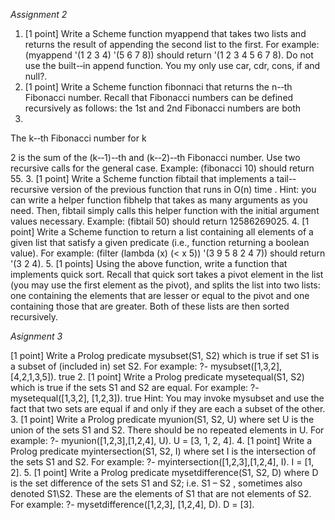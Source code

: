 *Assignment 2*
1. [1
point]
Write
a
Scheme
function
myappend
that
takes
two
lists
and
returns
the
result
of
appending
the
second
list
to
the
first.
For
example:
(myappend '(1 2 3 4) '(5 6 7 8))
should
return
'(1 2 3 4 5 6 7 8).
Do
not
use
the
built-­‐in
append
function.
You
my
only
use
car,
cdr,
cons,
if
and
null?.
2. [1
point]
Write
a
Scheme
function
fibonnaci
that
returns
the
n-­‐th
Fibonacci
number.
Recall
that
Fibonacci
numbers
can
be
defined
recursively
as
follows:
the
1st
and
2nd
Fibonacci
numbers
are
both
1.
The
k-­‐th
Fibonacci
number
for
k
>
2
is
the
sum
of
the
(k-­‐1)-­‐th
and
(k-­‐2)-­‐th
Fibonacci
number.
Use
two
recursive
calls
for
the
general
case.
Example:
(fibonacci 10)
should
return
55.
3. [1
point]
Write
a
Scheme
function
fibtail
that
implements
a
tail-­‐recursive
version
of
the
previous
function
that
runs
in
O(n)
time
.
Hint:
you
can
write
a
helper
function
fibhelp
that
takes
as
many
arguments
as
you
need.
Then,
fibtail
simply
calls
this
helper
function
with
the
initial
argument
values
necessary.
Example:
(fibtail 50)
should
return
12586269025.
4. [1
point]
Write
a
Scheme
function
to
return
a
list
containing
all
elements
of
a
given
list
that
satisfy
a
given
predicate
(i.e.,
function
returning
a
boolean
value).
For
example:
(filter (lambda (x) (< x 5)) '(3 9 5 8 2 4 7))
should
return
'(3 2 4).
5. [1
points]
Using
the
above
function,
write
a
function
that
implements
quick
sort.
Recall
that
quick
sort
takes
a
pivot
element
in
the
list
(you
may
use
the
first
element
as
the
pivot),
and
splits
the
list
into
two
lists:
one
containing
the
elements
that
are
lesser
or
equal
to
the
pivot
and
one
containing
those
that
are
greater.
Both
of
these
lists
are
then
sorted
recursively.



*Asignment 3*

[1
point]
Write
a
Prolog
predicate
mysubset(S1, S2)
which
is
true
if
set
S1
is
a
subset
of
(included
in)
set
S2.
For
example:
?- mysubset([1,3,2], [4,2,1,3,5]).
true
2. [1
point]
Write
a
Prolog
predicate
mysetequal(S1, S2)
which
is
true
if
the
sets
S1
and
S2
are
equal.
For
example:
?- mysetequal([1,3,2], [1,2,3]).
true
Hint:
You
may
invoke
mysubset
and
use
the
fact
that
two
sets
are
equal
if
and
only
if
they
are
each
a
subset
of
the
other.
3. [1
point]
Write
a
Prolog
predicate
myunion(S1, S2, U)
where
set
U
is
the
union
of
the
sets
S1
and
S2.
There
should
be
no
repeated
elements
in
U.
For
example:
?- myunion([1,2,3],[1,2,4], U).
U = [3, 1, 2, 4].
4. [1
point]
Write
a
Prolog
predicate
myintersection(S1, S2, I)
where
set
I
is
the
intersection
of
the
sets
S1
and
S2.
For
example:
?- myintersection([1,2,3],[1,2,4], I).
I = [1, 2].
5. [1
point]
Write
a
Prolog
predicate
mysetdifference(S1, S2, D)
where
D
is
the
set
difference
of
the
sets
S1
and
S2;
i.e.
S1
–
S2
,
sometimes
also
denoted
S1\S2.
These
are
the
elements
of
S1
that
are
not
elements
of
S2.
For
example:
?- mysetdifference([1,2,3], [1,2,4], D).
D = [3].
